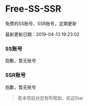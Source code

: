 # Free-SS-SSR

免费的SS账号、SSR账号，定期更新

最新更新日期：2019-04-13 19:23:02 

### SS账号

抱歉，暂无账号

### SSR账号

抱歉，暂无账号



> 若本项目对您有所帮助，欢迎Star